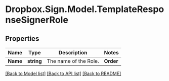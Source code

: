 # Dropbox.Sign.Model.TemplateResponseSignerRole

## Properties

Name | Type | Description | Notes
------------ | ------------- | ------------- | -------------
**Name** | **string** |  The name of the Role.  | **Order** | **int** |  If signer order is assigned this is the 0-based index for this role.  | [optional] 

[[Back to Model list]](../README.md#documentation-for-models) [[Back to API list]](../README.md#documentation-for-api-endpoints) [[Back to README]](../README.md)

